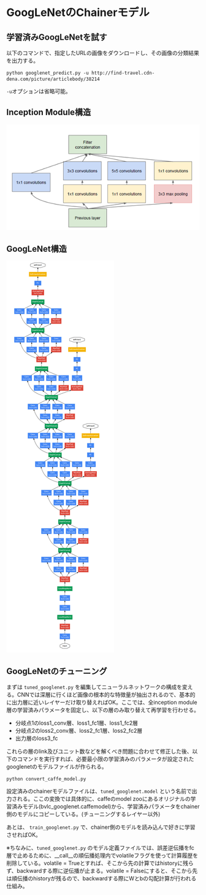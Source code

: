 # GoogLeNetのChainerモデル
## 学習済みGoogLeNetを試す

以下のコマンドで、指定したURLの画像をダウンロードし、その画像の分類結果を出力する。

```
python googlenet_predict.py -u http://find-travel.cdn-dena.com/picture/articlebody/38214
```

`-u`オプションは省略可能。


## Inception Module構造
![Inception Module構造](sample_images/2.jpg)

## GoogLeNet構造
![GoogleNet構造](sample_images/1.jpg)



## GoogLeNetのチューニング
まずは `tuned_googlenet.py` を編集してニューラルネットワークの構成を変える。CNNでは深層に行くほど画像の根本的な特徴量が抽出されるので、基本的に出力層に近いレイヤーだけ取り替えればOK。ここでは、全inception module層の学習済みパラメータを固定し、以下の層のみ取り替えて再学習を行わせる。

- 分岐点1のloss1\_conv層、loss1\_fc1層、loss1\_fc2層
- 分岐点2のloss2\_conv層、loss2\_fc1層、loss2\_fc2層
- 出力層のloss3\_fc

これらの層のlink及びユニット数などを解くべき問題に合わせて修正した後、以下のコマンドを実行すれば、必要最小限の学習済みのパラメータが設定されたgooglenetのモデルファイルが作られる。

```
python convert_caffe_model.py
```

設定済みのchainerモデルファイルは、`tuned_googlenet.model` という名前で出力される。ここの変換では具体的に、caffeのmodel zooにあるオリジナルの学習済みモデル(bvlc_googlenet.caffemodel)から、学習済みパラメータをchainer側のモデルにコピーしている。(チューニングするレイヤー以外)

あとは、 `train_googlenet.py` で、chainer側のモデルを読み込んで好きに学習させればOK。

※ちなみに、`tuned_googlenet.py` のモデル定義ファイルでは、誤差逆伝播をfc層で止めるために、__call__の順伝播処理内でvolatileフラグを使って計算履歴を削除している。volatile = Trueとすれば、そこから先の計算ではhistoryに残らず、backwardする際に逆伝播が止まる。volatile = Falseにすると、そこから先は順伝播のhistoryが残るので、backwardする際にWとbの勾配計算が行われる仕組み。